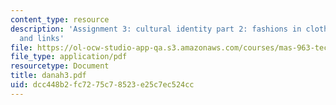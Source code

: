 ```yaml
---
content_type: resource
description: 'Assignment 3: cultural identity part 2: fashions in clothing, music
  and links'
file: https://ol-ocw-studio-app-qa.s3.amazonaws.com/courses/mas-963-techno-identity-who-we-are-and-how-we-perceive-ourselves-and-others-spring-2002/dcc448b2fc7275c78523e25c7ec524cc_danah3.pdf
file_type: application/pdf
resourcetype: Document
title: danah3.pdf
uid: dcc448b2-fc72-75c7-8523-e25c7ec524cc
---
```

